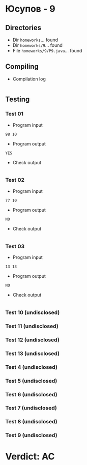 # Юсупов - 9
## Directories
- Dir `homeworks`... found
- Dir `homeworks/9`... found
- File `homeworks/9/P9.java`... found
## Compiling
- Compilation log
```

```
## Testing
### Test 01
- Program input
```
98 10

```
- Program output
```
YES

```
- Check output
```

```
### Test 02
- Program input
```
77 10

```
- Program output
```
NO

```
- Check output
```

```
### Test 03
- Program input
```
13 13

```
- Program output
```
NO

```
- Check output
```

```
### Test 10 (undisclosed)
### Test 11 (undisclosed)
### Test 12 (undisclosed)
### Test 13 (undisclosed)
### Test 4 (undisclosed)
### Test 5 (undisclosed)
### Test 6 (undisclosed)
### Test 7 (undisclosed)
### Test 8 (undisclosed)
### Test 9 (undisclosed)
# Verdict: AC
